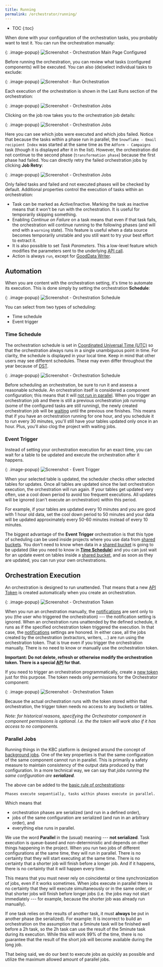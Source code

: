 ```yaml
---
title: Running
permalink: /orchestrator/running/
---
```


* TOC
{:toc}

When done with your configuration of the orchestration tasks, you probably want to test it. You can run the orchestration manually:

{: .image-popup}
![Screenshot - Orchestration Main Page Configured](/orchestrator/running/orchestration-main-1.png)

Before running the orchestration, you can review what tasks (configured components) will be executed. You can
also (de)select individual tasks to exclude:

{: .image-popup}
![Screenshot - Run Orchestration](/orchestrator/running/orchestration-run.png)

Each execution of the orchestration is shown in the Last Runs section of the orchestration:

{: .image-popup}
![Screenshot - Orchestration Jobs](/orchestrator/running/orchestration-main-2.png)

Clicking on the job row takes you to the orchestration job details:

{: .image-popup}
![Screenshot - Orchestration Jobs](/orchestrator/running/orchestration-jobs.png)

Here you can see which jobs were executed and which jobs failed. Notice that because the tasks within a phase run in parallel, the
`Snowflake - Email recipient Index` was started at the same time as the `Adform - Campaigns` task
(though it is displayed after it in the list). However, the orchestration did not continue to the second phase (`transformation phase`)
because the first phase had failed. You can directly retry the failed orchestration jobs by clicking **Job Retry**:

{: .image-popup}
![Screenshot - Orchestration Jobs](/orchestrator/running/job-retry.png)

Only failed tasks and failed and not executed phases will be checked by default. Additional properties control
the execution of tasks within an orchestration:

- Task can be marked as *Active*/Inactive. Marking the task as inactive means that it won't be run with the orchestration. 
It is useful for temporarily skipping something.
- Enabling *Continue on Failure* on a task means that even if that task fails, the orchestration will continue running to the following 
phases (and will end with a `warning` state). This feature is useful when a data source becomes temporarily unstable and you still want to try your best effort to extract it.
- It is also possible to set *Task Parameters*. This a low-level feature which modifies the parameters sent to the underlying [API call](https://developers.keboola.com/integrate/jobs/#creating-and-running-a-job).
- Action is always `run`, except for [GoodData Writer](/writers/gooddata/).

## Automation
When you are content with the orchestration setting, it's time to automate its execution. This is done simply by setting
the orchestration **Schedule**:

{: .image-popup}
![Screenshot - Orchestration Schedule](/orchestrator/running/orchestration-main-3.png)

You can select from two types of scheduling:

 - Time schedule
 - Event trigger

### Time Schedule

The orchestration schedule is set in [Coordinated Universal Time (UTC)](https://en.wikipedia.org/wiki/Coordinated_Universal_Time)
so that the orchestration always runs in a single unambiguous point in time. For clarity, the schedule is displayed in your local time.
Keep in mind that other users may see different schedules. These may even differ throughout the year because of [DST](https://en.wikipedia.org/wiki/Daylight_saving_time).

{: .image-popup}
![Screenshot - Orchestration Schedule](/orchestrator/running/schedule.png)

Before scheduling an orchestration, be sure to run it and assess a reasonable schedule. An orchestration itself is considered
a component configuration; this means that it will [not run in parallel](/management/jobs/). When you trigger
an orchestration job and there is still a previous orchestration job running (some of the configured tasks are
still running), the newly created orchestration job will be [waiting](/management/jobs/#waiting-jobs) until
the previous one finishes. This means that if you have an orchestration running for one hour, and you schedule 
it to run every 30 minutes, you'll still have your tables updated only once in an hour. Plus, you'll also clog 
the project with waiting jobs.

### Event Trigger

Instead of setting your orchestration execution for an exact time, you can wait for a table to be updated and execute the orchestration
after it happens.

{: .image-popup}
![Screenshot - Event Trigger](/orchestrator/running/event-trigger.png)

When your selected table is updated, the scheduler checks other selected tables for updates. 
Once all tables are updated since the last orchestration execution, the orchestration will run again. 
If your tables get updated very often, use a cool down period to avoid too frequent executions. All updates will 
be ignored (can't execute an orchestration) within this period.

For example, if your tables are updated every 10 minutes and you are good with 1 hour old data, set the cool down period to 50 minutes 
and your data will be updated approximately every 50-60 minutes instead of every 10 minutes.

The biggest advantage of the **Event Trigger** orchestration is that this type of scheduling can be used inside projects where you use data from [shared buckets](/storage/buckets/sharing/).
You don't need to know when data in a [shared bucket](/storage/buckets/sharing/) is going to be updated (like you need to know in 
**[Time Schedule](/orchestrator/running/#1-time-schedule)**) and you can just wait for an update event on tables inside a [shared 
bucket](/storage/buckets/sharing/), and as soon as they are updated, you can run your own orchestrations. 


## Orchestration Execution
An orchestration is designed to run unattended. That means that a new [API Token](/management/project/tokens/) is created automatically when
you create an orchestration.

{: .image-popup}
![Screenshot - Orchestration Token](/orchestrator/running/orchestration-main-4.png)

When you run an orchestration manually, the [notifications](/orchestrator/notifications/) are sent only to you (the user
who triggered the orchestration) --- the notification setting is ignored. When an orchestration runs unattended by the
defined schedule, it runs as if the specified orchestration token triggered the execution. In that case,
the [notifications](/orchestrator/notifications/) settings are honored.
In either case, all the jobs created by the orchestration (extractors, writers, ...) are run using the orchestration token.
That is true even if you trigger the orchestration manually. There is no need to know or manually use the orchestration token.

**Important: Do not delete, refresh or otherwise modify the orchestration token. There is a special [API](https://developers.keboola.com/overview/api/) for that.**

If you need to trigger an orchestration programmatically, create a [new token](/management/project/tokens/#limited-access-to-components)
just for this purpose. The token needs only permissions for the Orchestrator component:

{: .image-popup}
![Screenshot - Orchestration Token](/orchestrator/running/token-permissions.png)

Because the actual orchestration runs with the token stored within that orchestration, the trigger token needs no access to any
buckets or tables. 

*Note: for historical reasons, specifying the Orchestrator component in component permissions is optional. 
I.e. the the token will work also if it has access to no components.*

### Parallel Jobs
Running things in the KBC platform is designed around the concept of [background jobs](/management/jobs/). One of the key properties is 
that the same configuration of the same component cannot run in parallel. This is primarily a safety measure to maintain consistency of
the output data produced by that configuration. In a more technical way, we can say that
*jobs running the same configuration are **serialized***.

The above can be added to the [basic rule of orchestrations](/orchestrator/tasks/#organize-tasks):

    Phases execute sequentially, tasks within phases execute in parallel.

Which means that

- orchestration phases are serialized (and run in a defined order),
- jobs of the same configuration are serialized (and run in an arbitrary order), and
- everything else runs in parallel.

We use the word **Parallel** in the (usual) meaning --- **not serialized**. Task execution is queue-based and non-deterministic
and depends on other things happening in the project. When you run two jobs of different configurations at the same time, they
will run in parallel. There is no certainty that they will start executing at the same time. There is no certainty that
a shorter job will finish before a longer job. And if it happens, there is no certainty that it will happen every time.

This means that you must never rely on coincidental or time synchronization of jobs, even if it works sometimes. When jobs execute in 
parallel there is no certainty that they will execute simultaneously or in the same order, or that shorter jobs will finish before
longer jobs (i.e. the jobs may not start immediately --- for example, because the shorter job was already run manually).

If one task relies on the results of another task, it must **always** be put in another phase (be serialized). For example: It is incorrect to
build an orchestration on the assumption that a 5minute task will be finished well before a 2h task, so the 2h task can use the result of the 5minute task
during its execution. While this will work 99% of the time, there is no guarantee that the result of the short job will become available during the long job.

That being said, we do our best to execute jobs as quickly as possible and utilize the maximum allowed amount of parallel jobs.

